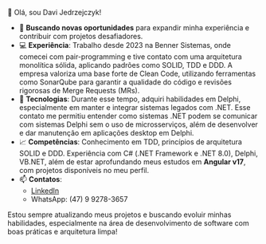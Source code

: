 👋 Olá, sou Davi Jedrzejczyk! 

- 🎯 **Buscando novas oportunidades** para expandir minha experiência e contribuir com projetos desafiadores.
- 💻 **Experiência**: Trabalho desde 2023 na Benner Sistemas, onde comecei com pair-programming e tive contato com uma arquitetura monolítica sólida, aplicando padrões como SOLID, TDD e DDD. A empresa valoriza uma base forte de Clean Code, utilizando ferramentas como SonarQube para garantir a qualidade do código e revisões rigorosas de Merge Requests (MRs).
- 🔄 **Tecnologias**: Durante esse tempo, adquiri habilidades em Delphi, especialmente em manter e integrar sistemas legados com .NET. Esse contato me permitiu entender como sistemas .NET podem se comunicar com sistemas Delphi sem o uso de microsserviços, além de desenvolver e dar manutenção em aplicações desktop em Delphi.
- 📈 **Competências**: Conhecimento em TDD, princípios de arquitetura SOLID e DDD. Experiência com C# (.NET Framework e .NET 8.0), Delphi, VB.NET, além de estar aprofundando meus estudos em **Angular v17**, com projetos disponíveis no meu perfil.
- 📫 **Contatos**:
   - [LinkedIn](https://www.linkedin.com/in/davi-jedrzejczyk-03b22a245/)
   - WhatsApp: (47) 9 9278-3657 

Estou sempre atualizando meus projetos e buscando evoluir minhas habilidades, especialmente na área de desenvolvimento de software com boas práticas e arquitetura limpa!
